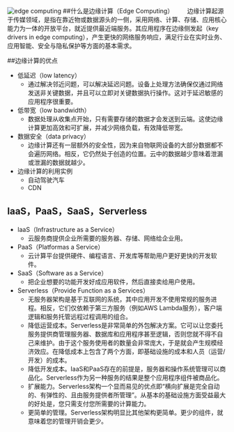![edge computing](https://ss2.bdstatic.com/70cFvnSh_Q1YnxGkpoWK1HF6hhy/it/u=2522795205,1462352669&fm=26&gp=0.jpg)
##什么是边缘计算（Edge Computing）
&#160; &#160; &#160; &#160;边缘计算起源于传媒领域，是指在靠近物或数据源头的一侧，采用网络、计算、存储、应用核心能力为一体的开放平台，就近提供最近端服务。其应用程序在边缘侧发起（key drivers in edge computing），产生更快的网络服务响应，满足行业在实时业务、应用智能、安全与隐私保护等方面的基本需求。

##边缘计算的优点
* 低延迟（low latency）
	* 通过解决邻近问题，可以解决延迟问题。设备上处理方法确保仅通过网络发送非关键数据，并且可以立即对关键数据执行操作。这对于延迟敏感的应用程序很重要。
* 低带宽（low bandwidth）
    * 数据处理从收集点开始，只有需要存储的数据才会发送到云端。这使边缘计算更加高效和可扩展，并减少网络负载，有效降低带宽。
* 数据安全（data privacy）
    * 边缘计算还有一层额外的安全性，因为来自物联网设备的大部分数据都不会遍历网络。相反，它仍然处于创造的位置。云中的数据越少意味着泄漏或泄漏的数据就越少。
* 边缘计算的利用实例
    * 自动驾驶汽车
    * CDN

## laaS，PaaS，SaaS，Serverless
* laaS（Infrastructure as a Service）
	* 云服务商提供企业所需要的服务器、存储、网络给企业用。
* PaaS（Platformas a Service）
    * 云计算平台提供硬件、编程语言、开发库等帮助用户更好更快的开发软件。
* SaaS（Software as a Service）
    * 把企业想要的功能开发好成应用软件，然后直接卖给用户使用。
* Serverless（Provide Function as a Services）
    * 无服务器架构是基于互联网的系统，其中应用开发不使用常规的服务进程。相反，它们仅依赖于第三方服务（例如AWS Lambda服务），客户端逻辑和服务托管远程过程调用的组合。
    * 降低运营成本。Serverless是非常简单的外包解决方案。它可以让您委托服务提供商管理服务器、数据库和应用程序甚至逻辑，否则您就不得不自己来维护。由于这个服务使用者的数量会非常庞大，于是就会产生规模经济效应。在降低成本上包含了两个方面，即基础设施的成本和人员（运营/开发）的成本。
    * 降低开发成本。IaaS和PaaS存在的前提是，服务器和操作系统管理可以商品化。Serverless作为另一种服务的结果是整个应用程序组件被商品化。
    * 扩展能力。Serverless架构一个显而易见的优点即“横向扩展是完全自动的、有弹性的、且由服务提供者所管理”。从基本的基础设施方面受益最大的好处是，您只需支付您所需要的计算能力。
    * 更简单的管理。Serverless架构明显比其他架构更简单。更少的组件，就意味着您的管理开销会更少。
